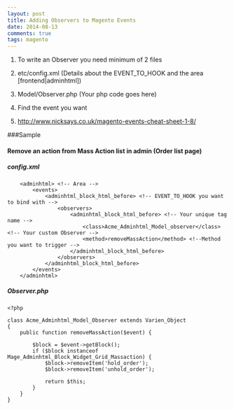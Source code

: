 ```yaml
---
layout: post
title: Adding Observers to Magento Events
date: 2014-08-13
comments: true
tags: magento
---
```

1. To write an Observer you need minimum of 2 files
  1. etc/config.xml (Details about the EVENT_TO_HOOK and the area [frontend|adminhtml])
  2. Model/Observer.php (Your php code goes here)

2. Find the event you want
  1. http://www.nicksays.co.uk/magento-events-cheat-sheet-1-8/

###Sample
#### Remove an action from Mass Action list in admin (Order list page)
##### config.xml
```
    <adminhtml> <!-- Area -->
        <events>
            <adminhtml_block_html_before> <!-- EVENT_TO_HOOK you want to bind with -->
                <observers>
                    <adminhtml_block_html_before> <!-- Your unique tag name -->
                        <class>Acme_Adminhtml_Model_observer</class>  <!-- Your custom Observer -->
                        <method>removeMassAction</method> <!--Method you want to trigger -->
                    </adminhtml_block_html_before>
                </observers>
            </adminhtml_block_html_before>
        </events>
    </adminhtml>
```
##### Observer.php
```
<?php

class Acme_Adminhtml_Model_Observer extends Varien_Object
{
    public function removeMassAction($event) {

        $block = $event->getBlock();
        if ($block instanceof Mage_Adminhtml_Block_Widget_Grid_Massaction) {
            $block->removeItem('hold_order');
            $block->removeItem('unhold_order');

            return $this;
        }
    }
}
```


